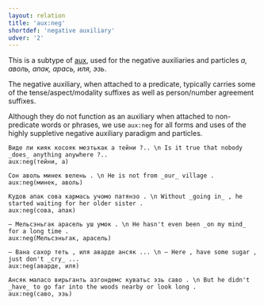 ```yaml
---
layout: relation
title: 'aux:neg'
shortdef: 'negative auxiliary'
udver: '2'
---
```


This is a subtype of [aux](), used for the negative auxiliaries and particles _а, аволь, апак, арась, иля, эзь_.

The negative auxiliary, when attached to a predicate,
typically carries some of the tense/aspect/modality suffixes as well as person/number agreement suffixes.

Although they do not function as an auxiliary when attached to non-predicate words or phrases,
we use `aux:neg` for all forms and uses of the highly suppletive negative auxiliary paradigm and particles.

~~~ sdparse
Виде ли кияк косояк мезтькак а тейни ?.. \n Is it true that nobody _does_ anything anywhere ?..
aux:neg(тейни, а)
~~~

~~~ sdparse
Сон аволь минек велень . \n He is not from _our_ village .
aux:neg(минек, аволь)
~~~

~~~ sdparse
Кудов апак сова кармась учомо патянзо . \n Without _going in_ , he started waiting for her older sister .
aux:neg(сова, апак)
~~~

~~~ sdparse
— Мельсэньгак арасель уш умок . \n He hasn't even been _on my mind_ for a long time .
aux:neg(Мельсэньгак, арасель)
~~~

~~~ sdparse
— Вана сахор теть , иля аварде ансяк ... \n — Here , have some sugar , just don't _cry_ ...
aux:neg(аварде, иля)
~~~

~~~ sdparse
Ансяк маласо вирьганть азгондемс куватьс эзь саво . \n But he didn't _have_ to go far into the woods nearby or look long .
aux:neg(саво, эзь)
~~~

<!-- Interlanguage links updated So kvě 14 19:03:05 CEST 2022 -->
